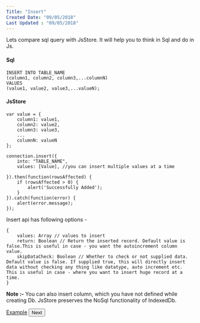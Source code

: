 ```yaml
---
Title: "Insert"
Created Date: "09/05/2018"
Last Updated : "09/05/2018"
---
```


Lets compare sql query with JsStore. It will help you to think in Sql and do in Js.

#### Sql

```
INSERT INTO TABLE_NAME
(column1, column2, column3,...columnN)
VALUES
(value1, value2, value3,...valueN);
```

#### JsStore

```
var value = {
    column1: value1,
    column2: value2,
    column3: value3,
    ...
    columnN: valueN
};

connection.insert({
    into: "TABLE_NAME",
    values: [Value], //you can insert multiple values at a time

}).then(function(rowsAffected) {
    if (rowsAffected > 0) {
        alert('Successfully Added');
    }
}).catch(function(error) {
    alert(error.message);
});
```

Insert api has following options -

```
{
    values: Array // values to insert
    return: Boolean // Return the inserted record. Default value is false.This is useful in case - you want the autoincrement column value.
    skipDataCheck: Boolean // Whether to check or not supplied data. Default value is false. If supplied true, this will directly insert data without checking any thing like datatype, auto increment etc. This is useful in case - where you want to insert huge record at a time.
}
```

**Note :-** You can also insert column, which you have not defined while creating Db. JsStore preserves the NoSql functionality of IndexedDb.

<p class="margin-top-40px center-align">
    <a class="btn info" target="_blank" href="/example/insert">Example</a>
    <button class="btn info btnNext">Next</button>
</p>